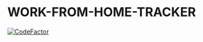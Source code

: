 # WORK-FROM-HOME-TRACKER

[![CodeFactor](https://www.codefactor.io/repository/github/adsnipers/work-from-home-tracker/badge)](https://www.codefactor.io/repository/github/adsnipers/work-from-home-tracker)
